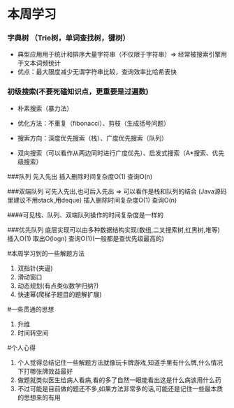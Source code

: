 # 本周学习

### 字典树 （Trie树，单词查找树，键树）

* 典型应用用于统计和排序大量字符串（不仅限于字符串）=> 经常被搜索引擎用于文本词频统计
* 优点：最大限度减少无谓字符串比较，查询效率比哈希表快



### 初级搜索(不要死磕知识点，更重要是过遍数)

* 朴素搜索（暴力法）

* 优化方法：不重复（fibonacci）、剪枝（生成括号问题）

* 搜索方向：深度优先搜索（栈）、广度优先搜索（队列）

* 双向搜索（可以看作从两边同时进行广度优先）、启发式搜索（A*搜索、优先级搜索）

  





###队列
先入先出
插入删除时间复杂度O(1)
查询O(n)

###双端队列
可先入先出,也可后入先出 => 可以看作是栈和队列的结合
(Java源码里建议不用stack,用deque)
插入删除时间复杂度O(1)
查询O(n)

####可见栈、队列、双端队列操作的时间复杂度是一样的

###优先队列
底层实现可以由多种数据结构实现(数组,二叉搜索树,红黑树,堆等)
插入O(1)
取出O(logn)
查询O(1)(一般都是查优先级最高的)


#本周学习到的一些解题方法
1. 双指针(夹逼)
2. 滑动窗口
3. 动态规划(有点类似数学归纳?)
4. 快速幂(爬梯子题目的题解扩展)


#一些贯通的思想
1. 升维
2. 时间转空间


#个人心得
1. 个人觉得总结记住一些解题方法就像玩卡牌游戏,知道手里有什么牌,什么情况下打哪张牌效益最好
2. 做题就类似医生给病人看病,看的多了自然一眼能看出这是什么病该用什么药
3. 不过可能是目前做的题还不多,如果方法非常多的话,可能还是记住一些最本质的思想来的有用
